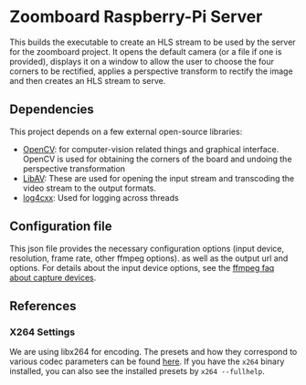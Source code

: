 # Zoomboard Raspberry-Pi Server
This builds the executable to create an HLS stream to be used by the server for the zoomboard project. It opens the default camera (or a file if one is provided), displays it on a window to allow the user to choose the four corners to be rectified, applies a perspective transform to rectify the image and then creates an HLS stream to serve.

## Dependencies
This project depends on a few external open-source libraries:
* [OpenCV](https://opencv.org/): for computer-vision related things and graphical interface. OpenCV is used for obtaining the corners of the board and undoing the perspective transformation
* [LibAV](https://www.libav.org/): These are used for opening the input stream and transcoding the video stream to the output formats.
* [log4cxx](https://logging.apache.org/log4cxx/latest_stable/): Used for logging across threads

## Configuration file
This json file provides the necessary configuration options (input device, resolution, frame rate, other ffmpeg options). as well as the output url and options. For details about the input device options, see the [ffmpeg faq about capture devices](https://trac.ffmpeg.org/wiki/Capture/Webcam).


## References
### X264 Settings
We are using libx264 for encoding. The presets and how they correspond to various codec parameters can be found [here](http://dev.beandog.org/x264_preset_reference.html). If you have the `x264` binary installed, you can also see the installed presets by `x264 --fullhelp`.
